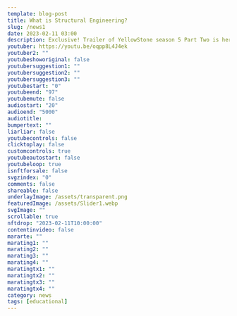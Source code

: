 ```yaml
---
template: blog-post
title: What is Structural Engineering?
slug: /news1
date: 2023-02-11 03:00
description: Exclusive! Trailer of YellowStone season 5 Part Two is here! There's more drama and action than any season before.
youtuber: https://youtu.be/oqpp8L4J4ek
youtuber2: ""
youtubeshoworiginal: false
youtubersuggestion1: ""
youtubersuggestion2: ""
youtubersuggestion3: ""
youtubestart: "0"
youtubeend: "97"
youtubemute: false
audiostart: "20"
audioend: "5000"
audiotitle: 
bumpertext: ""
liarliar: false
youtubecontrols: false
clicktoplay: false
customcontrols: true
youtubeautostart: false
youtubeloop: true
isnftforsale: false
svgzindex: "0"
comments: false
shareable: false
underlayImage: /assets/transparent.png
featuredImage: /assets/Slider1.webp
svgImage: ""
scrollable: true
nftdrop: "2023-02-11T10:00:00"
contentinvideo: false
mararte: ""
marating1: ""
marating2: ""
marating3: ""
marating4: ""
maratingtx1: ""
maratingtx2: ""
maratingtx3: ""
maratingtx4: ""
category: news
tags: [educational]
---
```

<!-- <div class="contentinside lake1" style=""> -->
<!-- <img class="" src="/assets/lakemouth.webp" width="100%" style=" z-index:-1; opacity:0;
animation: kariFilter 6s ease-in-out;
animation-delay: 4s;
animation-iteration-count:infinite;
" /> -->


<!-- <div class="bubble bubble-bottom-left" style="position:absolute; width:; top:30%; left:20vw; display:flex; justify-content:center;backdrop-filter: blur(6px);
animation: bubbleBop 9s ease-in;
animation-delay: 6s;
animation-direction: forwards;
animation-iteration-count:1;
opacity:0;
"><span style="font-size:120%; font-weight:bold;"><span style="font-size:160%; font-weight:bold;"></span></div>


<div class="bubble bubble-bottom-right" style="position:absolute; width:50vw; top:50%; right:20vw; display:block; justify-content:center; font-size:110%;backdrop-filter: blur(6px);
animation: bubbleBop1 10s ease-in;
animation-delay:8s;
animation-direction: forwards;
animation-iteration-count:1;
opacity:0;
"><span style="font-weight:bold;"></span></div>
</div> -->


<div class="contentbody" style="text-align:left !important; margin-top:0;">




</div>